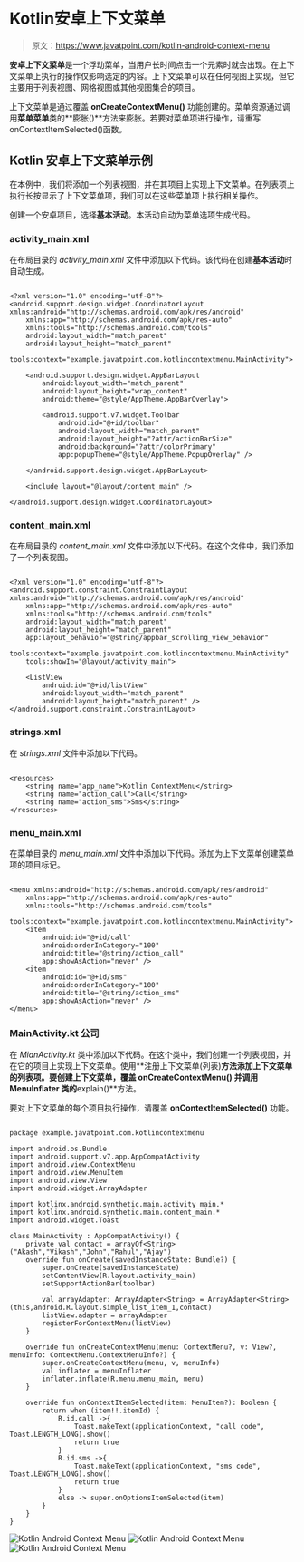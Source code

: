# Kotlin安卓上下文菜单

> 原文：<https://www.javatpoint.com/kotlin-android-context-menu>

**安卓上下文菜单**是一个浮动菜单，当用户长时间点击一个元素时就会出现。在上下文菜单上执行的操作仅影响选定的内容。上下文菜单可以在任何视图上实现，但它主要用于列表视图、网格视图或其他视图集合的项目。

上下文菜单是通过覆盖 **onCreateContextMenu()** 功能创建的。菜单资源通过调用**菜单菜单**类的**膨胀()**方法来膨胀。若要对菜单项进行操作，请重写 onContextItemSelected()函数。

## Kotlin 安卓上下文菜单示例

在本例中，我们将添加一个列表视图，并在其项目上实现上下文菜单。在列表项上执行长按显示了上下文菜单项，我们可以在这些菜单项上执行相关操作。

创建一个安卓项目，选择**基本活动**。本活动自动为菜单选项生成代码。

### activity_main.xml

在布局目录的 *activity_main.xml* 文件中添加以下代码。该代码在创建**基本活动**时自动生成。

```

<?xml version="1.0" encoding="utf-8"?>
<android.support.design.widget.CoordinatorLayout xmlns:android="http://schemas.android.com/apk/res/android"
    xmlns:app="http://schemas.android.com/apk/res-auto"
    xmlns:tools="http://schemas.android.com/tools"
    android:layout_width="match_parent"
    android:layout_height="match_parent"
    tools:context="example.javatpoint.com.kotlincontextmenu.MainActivity">

    <android.support.design.widget.AppBarLayout
        android:layout_width="match_parent"
        android:layout_height="wrap_content"
        android:theme="@style/AppTheme.AppBarOverlay">

        <android.support.v7.widget.Toolbar
            android:id="@+id/toolbar"
            android:layout_width="match_parent"
            android:layout_height="?attr/actionBarSize"
            android:background="?attr/colorPrimary"
            app:popupTheme="@style/AppTheme.PopupOverlay" />

    </android.support.design.widget.AppBarLayout>

    <include layout="@layout/content_main" />

</android.support.design.widget.CoordinatorLayout>

```

### content_main.xml

在布局目录的 *content_main.xml* 文件中添加以下代码。在这个文件中，我们添加了一个列表视图。

```

<?xml version="1.0" encoding="utf-8"?>
<android.support.constraint.ConstraintLayout xmlns:android="http://schemas.android.com/apk/res/android"
    xmlns:app="http://schemas.android.com/apk/res-auto"
    xmlns:tools="http://schemas.android.com/tools"
    android:layout_width="match_parent"
    android:layout_height="match_parent"
    app:layout_behavior="@string/appbar_scrolling_view_behavior"
    tools:context="example.javatpoint.com.kotlincontextmenu.MainActivity"
    tools:showIn="@layout/activity_main">

    <ListView
        android:id="@+id/listView"
        android:layout_width="match_parent"
        android:layout_height="match_parent" />
</android.support.constraint.ConstraintLayout>

```

### strings.xml

在 *strings.xml* 文件中添加以下代码。

```

<resources>
    <string name="app_name">Kotlin ContextMenu</string>
    <string name="action_call">Call</string>
    <string name="action_sms">Sms</string>
</resources>

```

### menu_main.xml

在菜单目录的 *menu_main.xml* 文件中添加以下代码。添加为上下文菜单创建菜单项的项目标记。

```

<menu xmlns:android="http://schemas.android.com/apk/res/android"
    xmlns:app="http://schemas.android.com/apk/res-auto"
    xmlns:tools="http://schemas.android.com/tools"
    tools:context="example.javatpoint.com.kotlincontextmenu.MainActivity">
    <item
        android:id="@+id/call"
        android:orderInCategory="100"
        android:title="@string/action_call"
        app:showAsAction="never" />
    <item
        android:id="@+id/sms"
        android:orderInCategory="100"
        android:title="@string/action_sms"
        app:showAsAction="never" />
</menu>

```

### MainActivity.kt 公司

在 *MianActivity.kt* 类中添加以下代码。在这个类中，我们创建一个列表视图，并在它的项目上实现上下文菜单。使用**注册上下文菜单(列表)**方法添加上下文菜单的列表项。要创建上下文菜单，覆盖 **onCreateContextMenu()** 并调用 **MenuInflater** 类的**explain()**方法。

要对上下文菜单的每个项目执行操作，请覆盖 **onContextItemSelected()** 功能。

```

package example.javatpoint.com.kotlincontextmenu

import android.os.Bundle
import android.support.v7.app.AppCompatActivity
import android.view.ContextMenu
import android.view.MenuItem
import android.view.View
import android.widget.ArrayAdapter

import kotlinx.android.synthetic.main.activity_main.*
import kotlinx.android.synthetic.main.content_main.*
import android.widget.Toast

class MainActivity : AppCompatActivity() {
    private val contact = arrayOf<String>("Akash","Vikash","John","Rahul","Ajay")
    override fun onCreate(savedInstanceState: Bundle?) {
        super.onCreate(savedInstanceState)
        setContentView(R.layout.activity_main)
        setSupportActionBar(toolbar)

        val arrayAdapter: ArrayAdapter<String> = ArrayAdapter<String>(this,android.R.layout.simple_list_item_1,contact)
        listView.adapter = arrayAdapter
        registerForContextMenu(listView)
    }

    override fun onCreateContextMenu(menu: ContextMenu?, v: View?, menuInfo: ContextMenu.ContextMenuInfo?) {
        super.onCreateContextMenu(menu, v, menuInfo)
        val inflater = menuInflater
        inflater.inflate(R.menu.menu_main, menu)
    }

    override fun onContextItemSelected(item: MenuItem?): Boolean {
        return when (item!!.itemId) {
            R.id.call ->{
                Toast.makeText(applicationContext, "call code", Toast.LENGTH_LONG).show()
                return true
            }
            R.id.sms ->{
                Toast.makeText(applicationContext, "sms code", Toast.LENGTH_LONG).show()
                return true
            }
            else -> super.onOptionsItemSelected(item)
        }
    }
}

```

![Kotlin Android Context Menu](img/b72ada16a834da93b6a6f76848aa108e.png) ![Kotlin Android Context Menu](img/0a6f7507ae2ef138194d554a6dd30021.png)
![Kotlin Android Context Menu](img/e48d84ca0e69fdb54b5e6d19c006df91.png)